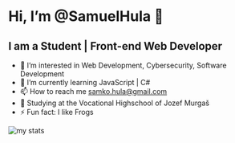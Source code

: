 # Hi, I’m @SamuelHula 👋


## I am a Student | Front-end Web Developer

- 👀 I’m interested in Web Development, Cybersecurity, Software Development
- 🌱 I’m currently learning JavaScript | C#
- 📫 How to reach me samko.hula@gmail.com
- 🏫 Studying at the Vocational Highschool of Jozef Murgaš
- ⚡ Fun fact: I like Frogs

<img alt="my stats" src="https://github-readme-stats.vercel.app/api?username=SamuelHula&show_icons=true"/>
